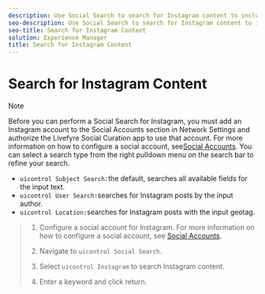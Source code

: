 ```yaml
---
description: Use Social Search to search for Instagram content to include in your Asset Library or publish to Apps.
seo-description: Use Social Search to search for Instagram content to include in your Asset Library or publish to Apps.
seo-title: Search for Instagram Content
solution: Experience Manager
title: Search for Instagram Content
---
```


# Search for Instagram Content

>[!NOTE]
>
>Before you can perform a Social Search for Instagram, you must add an Instagram account to the Social Accounts section in Network Settings and authorize the Livefyre Social Curation app to use that account. For more information on how to configure a social account, see[Social Accounts](c_social_accounts.md#c_social_accounts).
You can select a search type from the right pulldown menu on the search bar to refine your search.

* `uicontrol Subject Search:`the default, searches all available fields for the input text.
* `uicontrol User Search:`searches for Instagram posts by the input author.
* `uicontrol Location:`searches for Instagram posts with the input geotag.
>1. Configure a social account for Instagram. For more information on how to configure a social account, see [Social Accounts](c_social_accounts.md#c_social_accounts).
>   
>1. Navigate to `uicontrol Social Search`.
>   
>1. Select `uicontrol Instagram` to search Instagram content.
>   
>1. Enter a keyword and click return.
>   
>   
